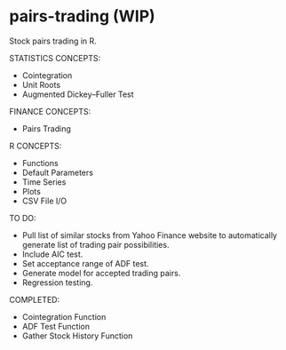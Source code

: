 pairs-trading (WIP)
=============
Stock pairs trading in R.


STATISTICS CONCEPTS:
  - Cointegration
  - Unit Roots
  - Augmented Dickey–Fuller Test

FINANCE CONCEPTS:
  - Pairs Trading

R CONCEPTS:
  - Functions
  - Default Parameters
  - Time Series
  - Plots
  - CSV File I/O

TO DO:
  - Pull list of similar stocks from Yahoo Finance website to automatically generate list of trading pair possibilities.
  - Include AIC test.
  - Set acceptance range of ADF test.
  - Generate model for accepted trading pairs.
  - Regression testing.

COMPLETED:
  - Cointegration Function
  - ADF Test Function
  - Gather Stock History Function

